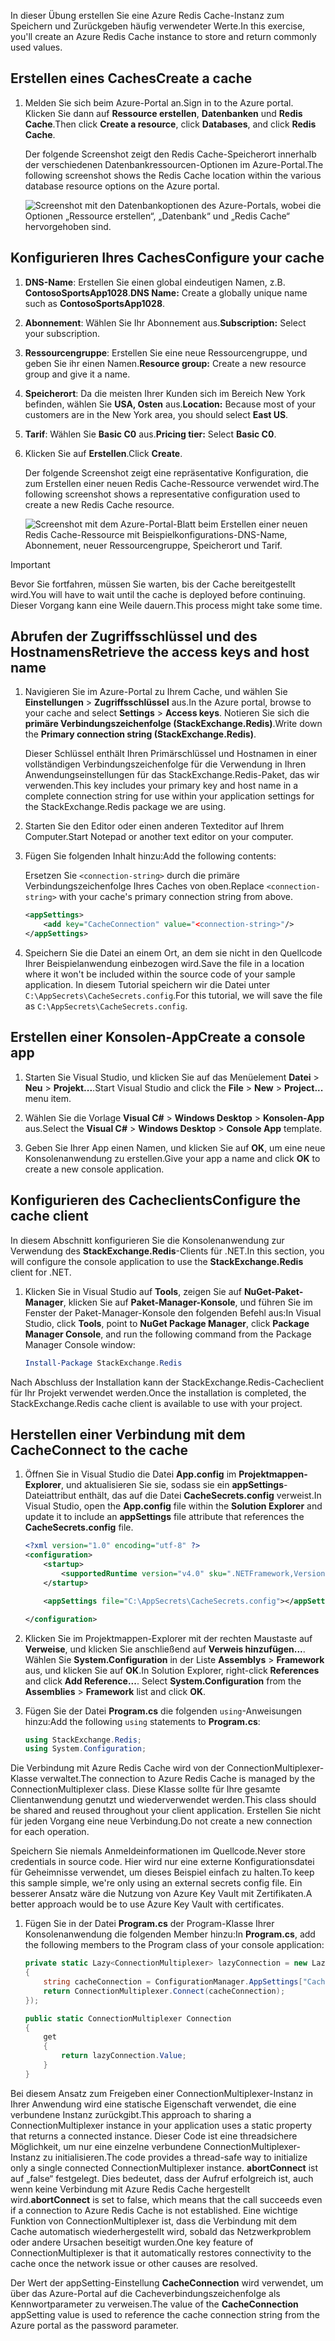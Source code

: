 <span data-ttu-id="788c1-101">In dieser Übung erstellen Sie eine Azure Redis Cache-Instanz zum Speichern und Zurückgeben häufig verwendeter Werte.</span><span class="sxs-lookup"><span data-stu-id="788c1-101">In this exercise, you'll create an Azure Redis Cache instance to store and return commonly used values.</span></span>

## <a name="create-a-cache"></a><span data-ttu-id="788c1-102">Erstellen eines Caches</span><span class="sxs-lookup"><span data-stu-id="788c1-102">Create a cache</span></span>

1. <span data-ttu-id="788c1-103">Melden Sie sich beim Azure-Portal an.</span><span class="sxs-lookup"><span data-stu-id="788c1-103">Sign in to the Azure portal.</span></span> <span data-ttu-id="788c1-104">Klicken Sie dann auf **Ressource erstellen**, **Datenbanken** und **Redis Cache**.</span><span class="sxs-lookup"><span data-stu-id="788c1-104">Then click **Create a resource**, click **Databases**, and click **Redis Cache**.</span></span>

    <span data-ttu-id="788c1-105">Der folgende Screenshot zeigt den Redis Cache-Speicherort innerhalb der verschiedenen Datenbankressourcen-Optionen im Azure-Portal.</span><span class="sxs-lookup"><span data-stu-id="788c1-105">The following screenshot shows the Redis Cache location within the various database resource options on the Azure portal.</span></span>

    ![Screenshot mit den Datenbankoptionen des Azure-Portals, wobei die Optionen „Ressource erstellen“, „Datenbank“ und „Redis Cache“ hervorgehoben sind.](../media/4-create-a-cache-1.png)

## <a name="configure-your-cache"></a><span data-ttu-id="788c1-107">Konfigurieren Ihres Caches</span><span class="sxs-lookup"><span data-stu-id="788c1-107">Configure your cache</span></span>

1. <span data-ttu-id="788c1-108">**DNS-Name**: Erstellen Sie einen global eindeutigen Namen, z.B. **ContosoSportsApp1028**.</span><span class="sxs-lookup"><span data-stu-id="788c1-108">**DNS Name:** Create a globally unique name such as **ContosoSportsApp1028**.</span></span>

1. <span data-ttu-id="788c1-109">**Abonnement**: Wählen Sie Ihr Abonnement aus.</span><span class="sxs-lookup"><span data-stu-id="788c1-109">**Subscription:** Select your subscription.</span></span>

1. <span data-ttu-id="788c1-110">**Ressourcengruppe**: Erstellen Sie eine neue Ressourcengruppe, und geben Sie ihr einen Namen.</span><span class="sxs-lookup"><span data-stu-id="788c1-110">**Resource group:** Create a new resource group and give it a name.</span></span>

1. <span data-ttu-id="788c1-111">**Speicherort**: Da die meisten Ihrer Kunden sich im Bereich New York befinden, wählen Sie **USA, Osten** aus.</span><span class="sxs-lookup"><span data-stu-id="788c1-111">**Location:** Because most of your customers are in the New York area, you should select **East US**.</span></span>

1. <span data-ttu-id="788c1-112">**Tarif**: Wählen Sie **Basic C0** aus.</span><span class="sxs-lookup"><span data-stu-id="788c1-112">**Pricing tier:** Select **Basic C0**.</span></span>

1. <span data-ttu-id="788c1-113">Klicken Sie auf **Erstellen**.</span><span class="sxs-lookup"><span data-stu-id="788c1-113">Click **Create**.</span></span>

    <span data-ttu-id="788c1-114">Der folgende Screenshot zeigt eine repräsentative Konfiguration, die zum Erstellen einer neuen Redis Cache-Ressource verwendet wird.</span><span class="sxs-lookup"><span data-stu-id="788c1-114">The following screenshot shows a representative configuration used to create a new Redis Cache resource.</span></span>

    ![Screenshot mit dem Azure-Portal-Blatt beim Erstellen einer neuen Redis Cache-Ressource mit Beispielkonfigurations-DNS-Name, Abonnement, neuer Ressourcengruppe, Speicherort und Tarif.](../media/4-create-a-cache-2.png)

> [!IMPORTANT]
> <span data-ttu-id="788c1-116">Bevor Sie fortfahren, müssen Sie warten, bis der Cache bereitgestellt wird.</span><span class="sxs-lookup"><span data-stu-id="788c1-116">You will have to wait until the cache is deployed before continuing.</span></span> <span data-ttu-id="788c1-117">Dieser Vorgang kann eine Weile dauern.</span><span class="sxs-lookup"><span data-stu-id="788c1-117">This process might take some time.</span></span>

## <a name="retrieve-the-access-keys-and-host-name"></a><span data-ttu-id="788c1-118">Abrufen der Zugriffsschlüssel und des Hostnamens</span><span class="sxs-lookup"><span data-stu-id="788c1-118">Retrieve the access keys and host name</span></span>

1. <span data-ttu-id="788c1-119">Navigieren Sie im Azure-Portal zu Ihrem Cache, und wählen Sie **Einstellungen** > **Zugriffsschlüssel** aus.</span><span class="sxs-lookup"><span data-stu-id="788c1-119">In the Azure portal, browse to your cache and select **Settings** > **Access keys**.</span></span> <span data-ttu-id="788c1-120">Notieren Sie sich die **primäre Verbindungszeichenfolge (StackExchange.Redis)**.</span><span class="sxs-lookup"><span data-stu-id="788c1-120">Write down the **Primary connection string (StackExchange.Redis)**.</span></span>

    <span data-ttu-id="788c1-121">Dieser Schlüssel enthält Ihren Primärschlüssel und Hostnamen in einer vollständigen Verbindungszeichenfolge für die Verwendung in Ihren Anwendungseinstellungen für das StackExchange.Redis-Paket, das wir verwenden.</span><span class="sxs-lookup"><span data-stu-id="788c1-121">This key includes your primary key and host name in a complete connection string for use within your application settings for the StackExchange.Redis package we are using.</span></span>

1. <span data-ttu-id="788c1-122">Starten Sie den Editor oder einen anderen Texteditor auf Ihrem Computer.</span><span class="sxs-lookup"><span data-stu-id="788c1-122">Start Notepad or another text editor on your computer.</span></span>

1. <span data-ttu-id="788c1-123">Fügen Sie folgenden Inhalt hinzu:</span><span class="sxs-lookup"><span data-stu-id="788c1-123">Add the following contents:</span></span>

    <span data-ttu-id="788c1-124">Ersetzen Sie `<connection-string>` durch die primäre Verbindungszeichenfolge Ihres Caches von oben.</span><span class="sxs-lookup"><span data-stu-id="788c1-124">Replace `<connection-string>` with your cache's primary connection string from above.</span></span>

    ```xml
    <appSettings>
        <add key="CacheConnection" value="<connection-string>"/>
    </appSettings>
    ```

1. <span data-ttu-id="788c1-125">Speichern Sie die Datei an einem Ort, an dem sie nicht in den Quellcode Ihrer Beispielanwendung einbezogen wird.</span><span class="sxs-lookup"><span data-stu-id="788c1-125">Save the file in a location where it won't be included within the source code of your sample application.</span></span> <span data-ttu-id="788c1-126">In diesem Tutorial speichern wir die Datei unter `C:\AppSecrets\CacheSecrets.config`.</span><span class="sxs-lookup"><span data-stu-id="788c1-126">For this tutorial, we will save the file as `C:\AppSecrets\CacheSecrets.config`.</span></span>

## <a name="create-a-console-app"></a><span data-ttu-id="788c1-127">Erstellen einer Konsolen-App</span><span class="sxs-lookup"><span data-stu-id="788c1-127">Create a console app</span></span>

1. <span data-ttu-id="788c1-128">Starten Sie Visual Studio, und klicken Sie auf das Menüelement **Datei** > **Neu** > **Projekt...**.</span><span class="sxs-lookup"><span data-stu-id="788c1-128">Start Visual Studio and click the **File** > **New** > **Project...** menu item.</span></span>

1. <span data-ttu-id="788c1-129">Wählen Sie die Vorlage **Visual C#** > **Windows Desktop** > **Konsolen-App** aus.</span><span class="sxs-lookup"><span data-stu-id="788c1-129">Select the **Visual C#** > **Windows Desktop** > **Console App** template.</span></span>

1. <span data-ttu-id="788c1-130">Geben Sie Ihrer App einen Namen, und klicken Sie auf **OK**, um eine neue Konsolenanwendung zu erstellen.</span><span class="sxs-lookup"><span data-stu-id="788c1-130">Give your app a name and click **OK** to create a new console application.</span></span>

## <a name="configure-the-cache-client"></a><span data-ttu-id="788c1-131">Konfigurieren des Cacheclients</span><span class="sxs-lookup"><span data-stu-id="788c1-131">Configure the cache client</span></span>

<span data-ttu-id="788c1-132">In diesem Abschnitt konfigurieren Sie die Konsolenanwendung zur Verwendung des **StackExchange.Redis**-Clients für .NET.</span><span class="sxs-lookup"><span data-stu-id="788c1-132">In this section, you will configure the console application to use the **StackExchange.Redis** client for .NET.</span></span>

1. <span data-ttu-id="788c1-133">Klicken Sie in Visual Studio auf **Tools**, zeigen Sie auf **NuGet-Paket-Manager**, klicken Sie auf **Paket-Manager-Konsole**, und führen Sie im Fenster der Paket-Manager-Konsole den folgenden Befehl aus:</span><span class="sxs-lookup"><span data-stu-id="788c1-133">In Visual Studio, click **Tools**, point to **NuGet Package Manager**, click **Package Manager Console**, and run the following command from the Package Manager Console window:</span></span>

    ```powershell
    Install-Package StackExchange.Redis
    ```

<span data-ttu-id="788c1-134">Nach Abschluss der Installation kann der StackExchange.Redis-Cacheclient für Ihr Projekt verwendet werden.</span><span class="sxs-lookup"><span data-stu-id="788c1-134">Once the installation is completed, the StackExchange.Redis cache client is available to use with your project.</span></span>

## <a name="connect-to-the-cache"></a><span data-ttu-id="788c1-135">Herstellen einer Verbindung mit dem Cache</span><span class="sxs-lookup"><span data-stu-id="788c1-135">Connect to the cache</span></span>

1. <span data-ttu-id="788c1-136">Öffnen Sie in Visual Studio die Datei **App.config** im **Projektmappen-Explorer**, und aktualisieren Sie sie, sodass sie ein **appSettings**-Dateiattribut enthält, das auf die Datei **CacheSecrets.config** verweist.</span><span class="sxs-lookup"><span data-stu-id="788c1-136">In Visual Studio, open the **App.config** file within the **Solution Explorer** and update it to include an **appSettings** file attribute that references the **CacheSecrets.config** file.</span></span>

    ```xml
    <?xml version="1.0" encoding="utf-8" ?>
    <configuration>
        <startup>
            <supportedRuntime version="v4.0" sku=".NETFramework,Version=v4.7.1" />
        </startup>

        <appSettings file="C:\AppSecrets\CacheSecrets.config"></appSettings>

    </configuration>
    ```

1. <span data-ttu-id="788c1-137">Klicken Sie im Projektmappen-Explorer mit der rechten Maustaste auf **Verweise**, und klicken Sie anschließend auf **Verweis hinzufügen...**. Wählen Sie **System.Configuration** in der Liste **Assemblys** > **Framework** aus, und klicken Sie auf **OK**.</span><span class="sxs-lookup"><span data-stu-id="788c1-137">In Solution Explorer, right-click **References** and click **Add Reference...**. Select **System.Configuration** from the **Assemblies** > **Framework** list and click **OK**.</span></span>

1. <span data-ttu-id="788c1-138">Fügen Sie der Datei **Program.cs** die folgenden `using`-Anweisungen hinzu:</span><span class="sxs-lookup"><span data-stu-id="788c1-138">Add the following `using` statements to **Program.cs**:</span></span>

    ```csharp
    using StackExchange.Redis;
    using System.Configuration;
    ```

<span data-ttu-id="788c1-139">Die Verbindung mit Azure Redis Cache wird von der ConnectionMultiplexer-Klasse verwaltet.</span><span class="sxs-lookup"><span data-stu-id="788c1-139">The connection to Azure Redis Cache is managed by the ConnectionMultiplexer class.</span></span> <span data-ttu-id="788c1-140">Diese Klasse sollte für Ihre gesamte Clientanwendung genutzt und wiederverwendet werden.</span><span class="sxs-lookup"><span data-stu-id="788c1-140">This class should be shared and reused throughout your client application.</span></span> <span data-ttu-id="788c1-141">Erstellen Sie nicht für jeden Vorgang eine neue Verbindung.</span><span class="sxs-lookup"><span data-stu-id="788c1-141">Do not create a new connection for each operation.</span></span>

<span data-ttu-id="788c1-142">Speichern Sie niemals Anmeldeinformationen im Quellcode.</span><span class="sxs-lookup"><span data-stu-id="788c1-142">Never store credentials in source code.</span></span> <span data-ttu-id="788c1-143">Hier wird nur eine externe Konfigurationsdatei für Geheimnisse verwendet, um dieses Beispiel einfach zu halten.</span><span class="sxs-lookup"><span data-stu-id="788c1-143">To keep this sample simple, we're only using an external secrets config file.</span></span> <span data-ttu-id="788c1-144">Ein besserer Ansatz wäre die Nutzung von Azure Key Vault mit Zertifikaten.</span><span class="sxs-lookup"><span data-stu-id="788c1-144">A better approach would be to use Azure Key Vault with certificates.</span></span>

1. <span data-ttu-id="788c1-145">Fügen Sie in der Datei **Program.cs** der Program-Klasse Ihrer Konsolenanwendung die folgenden Member hinzu:</span><span class="sxs-lookup"><span data-stu-id="788c1-145">In **Program.cs**, add the following members to the Program class of your console application:</span></span>

    ```csharp
    private static Lazy<ConnectionMultiplexer> lazyConnection = new Lazy<ConnectionMultiplexer>(() =>
    {
        string cacheConnection = ConfigurationManager.AppSettings["CacheConnection"].ToString();
        return ConnectionMultiplexer.Connect(cacheConnection);
    });

    public static ConnectionMultiplexer Connection
    {
        get
        {
            return lazyConnection.Value;
        }
    }
    ```

<span data-ttu-id="788c1-146">Bei diesem Ansatz zum Freigeben einer ConnectionMultiplexer-Instanz in Ihrer Anwendung wird eine statische Eigenschaft verwendet, die eine verbundene Instanz zurückgibt.</span><span class="sxs-lookup"><span data-stu-id="788c1-146">This approach to sharing a ConnectionMultiplexer instance in your application uses a static property that returns a connected instance.</span></span> <span data-ttu-id="788c1-147">Dieser Code ist eine threadsichere Möglichkeit, um nur eine einzelne verbundene ConnectionMultiplexer-Instanz zu initialisieren.</span><span class="sxs-lookup"><span data-stu-id="788c1-147">The code provides a thread-safe way to initialize only a single connected ConnectionMultiplexer instance.</span></span> <span data-ttu-id="788c1-148">**abortConnect** ist auf „false“ festgelegt. Dies bedeutet, dass der Aufruf erfolgreich ist, auch wenn keine Verbindung mit Azure Redis Cache hergestellt wird.</span><span class="sxs-lookup"><span data-stu-id="788c1-148">**abortConnect** is set to false, which means that the call succeeds even if a connection to Azure Redis Cache is not established.</span></span> <span data-ttu-id="788c1-149">Eine wichtige Funktion von ConnectionMultiplexer ist, dass die Verbindung mit dem Cache automatisch wiederhergestellt wird, sobald das Netzwerkproblem oder andere Ursachen beseitigt wurden.</span><span class="sxs-lookup"><span data-stu-id="788c1-149">One key feature of ConnectionMultiplexer is that it automatically restores connectivity to the cache once the network issue or other causes are resolved.</span></span>

<span data-ttu-id="788c1-150">Der Wert der appSetting-Einstellung **CacheConnection** wird verwendet, um über das Azure-Portal auf die Cacheverbindungszeichenfolge als Kennwortparameter zu verweisen.</span><span class="sxs-lookup"><span data-stu-id="788c1-150">The value of the **CacheConnection** appSetting value is used to reference the cache connection string from the Azure portal as the password parameter.</span></span>

